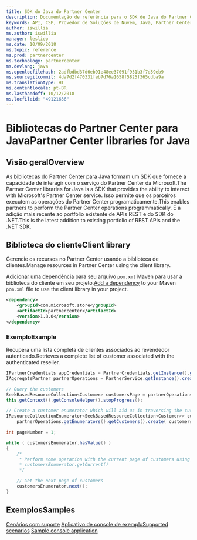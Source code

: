 ```yaml
---
title: SDK do Java do Partner Center
description: Documentação de referência para o SDK de Java do Partner Center
keywords: API, CSP, Provedor de Soluções de Nuvem, Java, Partner Center, SDK
author: iswillia
ms.author: iswillia
manager: lesliep
ms.date: 10/09/2018
ms.topic: reference
ms.prod: partnercenter
ms.technology: partnercenter
ms.devlang: java
ms.openlocfilehash: 2adfbdbd37d6eb91e48ee37091f951b3f7d59eb9
ms.sourcegitcommit: 4da7d2f470331feb7d76a1658f5825f365cdba9a
ms.translationtype: HT
ms.contentlocale: pt-BR
ms.lasthandoff: 10/12/2018
ms.locfileid: "49121636"
---
```

# <a name="partner-center-libraries-for-java"></a><span data-ttu-id="effea-104">Bibliotecas do Partner Center para Java</span><span class="sxs-lookup"><span data-stu-id="effea-104">Partner Center libraries for Java</span></span>

## <a name="overview"></a><span data-ttu-id="effea-105">Visão geral</span><span class="sxs-lookup"><span data-stu-id="effea-105">Overview</span></span>

<span data-ttu-id="effea-106">As bibliotecas do Partner Center para Java formam um SDK que fornece a capacidade de interagir com o serviço do Partner Center da Microsoft.</span><span class="sxs-lookup"><span data-stu-id="effea-106">The Partner Center libraries for Java is a SDK that provides the ability to interact with Microsoft's Partner Center service.</span></span> <span data-ttu-id="effea-107">Isso permite que os parceiros executem as operações do Partner Center programaticamente.</span><span class="sxs-lookup"><span data-stu-id="effea-107">This enables partners to perform the Partner Center operations programmatically.</span></span> <span data-ttu-id="effea-108">É a adição mais recente ao portfólio existente de APIs REST e do SDK do .NET.</span><span class="sxs-lookup"><span data-stu-id="effea-108">This is the latest addition to existing portfolio of REST APIs and the .NET SDK.</span></span>

## <a name="client-library"></a><span data-ttu-id="effea-109">Biblioteca do cliente</span><span class="sxs-lookup"><span data-stu-id="effea-109">Client library</span></span>

<span data-ttu-id="effea-110">Gerencie os recursos no Partner Center usando a biblioteca de clientes.</span><span class="sxs-lookup"><span data-stu-id="effea-110">Manage resources in Partner Center using the client library.</span></span>

<span data-ttu-id="effea-111">[Adicionar uma dependência](https://maven.apache.org/guides/getting-started/index.html#How_do_I_use_external_dependencies) para seu arquivo `pom.xml` Maven para usar a biblioteca do cliente em seu projeto.</span><span class="sxs-lookup"><span data-stu-id="effea-111">[Add a dependency](https://maven.apache.org/guides/getting-started/index.html#How_do_I_use_external_dependencies) to your Maven `pom.xml` file to use the client library in your project.</span></span>

```xml
<dependency>
    <groupId>com.microsoft.store</groupId>
    <artifactId>partnercenter</artifactId>
    <version>1.8.0</version>
</dependency>
```   

### <a name="example"></a><span data-ttu-id="effea-112">Exemplo</span><span class="sxs-lookup"><span data-stu-id="effea-112">Example</span></span>

<span data-ttu-id="effea-113">Recupera uma lista completa de clientes associados ao revendedor autenticado.</span><span class="sxs-lookup"><span data-stu-id="effea-113">Retrieves a complete list of customer associated with the authenticated reseller.</span></span>

```java
IPartnerCredentials appCredentials = PartnerCredentials.getInstance().generateByApplicationCredentials('YOUR_APP_ID', 'YOUR_APP_SECRET', 'YOUR_TENANT_ID');
IAggregatePartner partnerOperations = PartnerService.getInstance().createPartnerOperations(appCredentials);

// Query the customers
SeekBasedResourceCollection<Customer> customersPage = partnerOperations.getCustomers().query(QueryFactory.getInstance().buildIndexedQuery(100));
this.getContext().getConsoleHelper().stopProgress();

// Create a customer enumerator which will aid us in traversing the customer pages
IResourceCollectionEnumerator<SeekBasedResourceCollection<Customer>> customersEnumerator =
    partnerOperations.getEnumerators().getCustomers().create( customersPage );

int pageNumber = 1;

while ( customersEnumerator.hasValue() )
{
    /*
     * Perform some operation with the current page of customers using 
     * customersEnumerator.getCurrent()  
     */

    // Get the next page of customers
    customersEnumerator.next();
}
```

## <a name="samples"></a><span data-ttu-id="effea-114">Exemplos</span><span class="sxs-lookup"><span data-stu-id="effea-114">Samples</span></span>

<span data-ttu-id="effea-115">[Cenários com suporte](https://docs.microsoft.com/partner-center/develop/scenarios)
[Aplicativo de console de exemplo](https://github.com/Microsoft/Partner-Center-Java-Samples)</span><span class="sxs-lookup"><span data-stu-id="effea-115">[Supported scenarios](https://docs.microsoft.com/partner-center/develop/scenarios)
[Sample console application](https://github.com/Microsoft/Partner-Center-Java-Samples)</span></span>  